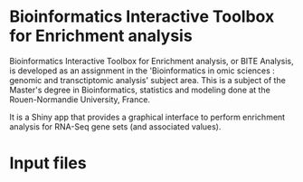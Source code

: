 # Bioinformatics Interactive Toolbox for Enrichment analysis

Bioinformatics Interactive Toolbox for Enrichment analysis, or BITE Analysis, is developed as an assignment in the 'Bioinformatics in omic sciences : genomic and transctiptomic analysis' subject area. This is a subject of the Master's degree in Bioinformatics, statistics and modeling done at the Rouen-Normandie University, France.

It is a Shiny app that provides a graphical interface to perform enrichment analysis for RNA-Seq gene sets (and associated values).

# Input files
